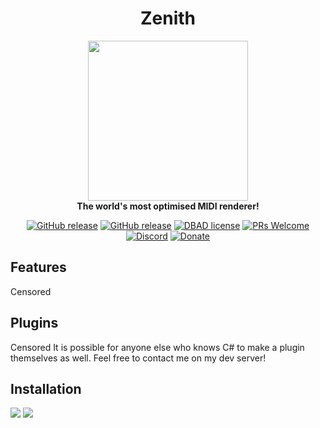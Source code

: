 <h1 align="center">Zenith</h1>

<p align="center">
    <img src="https://i.imgur.com/jshhiL3.png" width="256" />
    <br />
    <strong>The world's most optimised MIDI renderer!</strong>
</p>

<p align="center">
    <a href="https://github.com/arduano/Zenith-MIDI/releases/"><img src="https://img.shields.io/github/release/arduano/Zenith-MIDI.svg?style=flat-square" alt="GitHub release"></a>
    <a href="https://github.com/arduano/Zenith-MIDI/releases/"><img src="https://img.shields.io/github/downloads/arduano/Zenith-MIDI/total.svg?style=flat-square" alt="GitHub release"></a>
    <a href="https://github.com/arduano/Zenith-MIDI/blob/master/LICENSE"><img src="https://img.shields.io/badge/license-DBAD-blue.svg?style=flat-square" alt="DBAD license"></a>
    <a href="http://makeapullrequest.com"><img src="https://img.shields.io/badge/PRs-welcome-brightgreen.svg?style=flat-square" alt="PRs Welcome"></a>
    <a href="https://discord.gg/Aj4cb5"><img src="https://img.shields.io/discord/549344616210628609.svg?color=7289DA&style=flat-square" alt="Discord"></a>
    <a href="https://www.paypal.com/cgi-bin/webscr?cmd=_s-xclick&hosted_button_id=M9XRCSPYSMBCA&source=url"><img src="https://img.shields.io/badge/Donate-PayPal-green.svg?style=flat-square" alt="Donate"></a>
</p>

## Features
Censored 

## Plugins
Censored
It is possible for anyone else who knows C# to make a plugin themselves as well. Feel free to contact me on my dev server!
## Installation
[![](https://img.shields.io/github/v/release/arduano/Zenith-MIDI?label=download%2032-bit&style=flat-square)](https://github.com/arduano/Zenith-MIDI/releases/latest/download/Zenithx86.zip) [![](https://img.shields.io/github/v/release/arduano/Zenith-MIDI?label=download%2064-bit&style=flat-square&color=green)](https://github.com/arduano/Zenith-MIDI/releases/latest/download/Zenithx64.zip)
